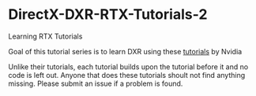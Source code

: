 # DirectX-DXR-RTX-Tutorials-2
Learning RTX Tutorials

Goal of this tutorial series is to learn DXR using these [tutorials](https://github.com/NVIDIAGameWorks/DxrTutorials) by Nvidia

Unlike their tutorials, each tutorial builds upon the tutorial before it and no code is left out.  Anyone that does these tutorials shoult not find anything missing.  Please submit an issue if a problem is found.
